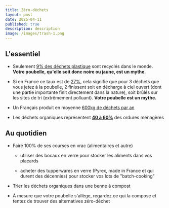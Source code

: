 ```yaml
---
title: Zéro-déchets
layout: post
date: 2025-04-11
published: true
description: description
image: /images/trash-1.png
---
```

## L'essentiel

*   Seulement [9% des déchets plastique](https://www.oecd.org/en/about/news/press-releases/2022/02/plastic-pollution-is-growing-relentlessly-as-waste-management-and-recycling-fall-short.html) sont recyclés dans le monde. **Votre poubelle, qu'elle soit donc noire ou jaune, est un mythe.**
    
*   Si en France ce taux est de [27%](https://www.lemonde.fr/en/france/article/2023/06/08/france-lags-far-behind-on-recycling-targets-warns-european-commission_6030550_7.html), cela signifie que pour 3 déchets que vous jetez à la poubelle, 2 finissent soit en décharge à ciel ouvert (dont une partie importante finit directement dans la nature), soit brûlés sur les sites de tri (extrêmement polluant). **Votre poubelle est un mythe.**
    
*   Un Français produit en moyenne [600kg de déchets par an](https://infos.ademe.fr/magazine-mai-2021/faits-et-chiffres/zoom-sur-le-contenu-de-nos-poubelles/)
    
*   Les déchets organiques représentent [**40 à 60%**](https://agirpourlatransition.ademe.fr/particuliers/maison/dechets/5-regles-reussir-compost) des ordures ménagères
    

## Au quotidien

*   Faire 100% de ses courses en vrac (alimentaires et autre)
    
    *   utiliser des bocaux en verre pour stocker les aliments dans vos placards
        
    *   acheter des tupperwares en verre (Pyrex, made in France et qui durent des décennies) pour stocker vos lots de "batch-cooking"
        
*   Trier les déchets organiques dans une benne à compost
    
*   À mesure que votre poubelle s'allège, regardez ce qui la compose et tentez de trouver des alternatives zéro-déchet